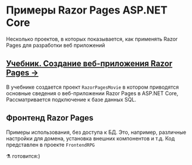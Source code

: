 # Примеры Razor Pages ASP.NET Core
Несколько проектов, в которых показывается, как применять Razor Pages для разработки веб приложений

## [Учебник. Создание веб-приложения Razor Pages →](tutorial/RazorPagesMovie.md)  
В учебнике  создается проект `RazorPagesMovie` в котором приводятся основные сведения о веб-приложении Razor Pages в ASP.NET Core, Рассматривается подключение к базе данных SQL.

## Фронтенд Razor Pages
Примеры использования, без доступа к БД. Это, например, различные настройки для домена, установка внешних компонентов и т.д. Код представлен в проекте `FrontendRPG`

⚗ готовится:)
